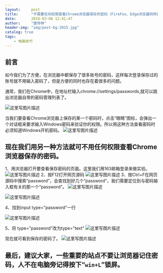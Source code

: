 ```yaml
---
layout:     post
title:      "不需要任何权限查看Chrome浏览器保存的密码（FireFox、Edge浏览器同样适用）"
date:       2018-03-08 12:41:47
author:     "唐传林"
header-img: "img/post-bg-2015.jpg"
catalog: true
tags:
    - 电脑技巧
---
```



## 前言

如今我们为了方便，在浏览器中都保存了很多账号的密码，这样每次登录保存过的账号就不用输入密码了，但是方便的同时也存在着很多的问题。


通常，我们在Chrome中，在地址栏输入chrome://settings/passwords,就可以跳出浏览器自带的密码管理列表了。

![这里写图片描述](http://img.blog.csdn.net/20180308091101146?watermark/2/text/aHR0cDovL2Jsb2cuY3Nkbi5uZXQvVGFuZ19DaHVhbmxpbg==/font/5a6L5L2T/fontsize/400/fill/I0JBQkFCMA==/dissolve/70)

当我们要查看Chrome浏览器上保存的某一个密码时，点击“眼睛”图标，会弹出一个对话框来要求输入Windows密码来验证你的权限。所以用这种方法查看密码时必须知道Windows开机密码。
![这里写图片描述](http://img.blog.csdn.net/20180308091528937?watermark/2/text/aHR0cDovL2Jsb2cuY3Nkbi5uZXQvVGFuZ19DaHVhbmxpbg==/font/5a6L5L2T/fontsize/400/fill/I0JBQkFCMA==/dissolve/70)



## 现在我们用另一种方法就可不用任何权限查看Chrome浏览器保存的密码。

1、用浏览器打开要查看保存密码的页面。这里我们用163邮箱登录来做实验。
![这里写图片描述](http://img.blog.csdn.net/20180308093006659?watermark/2/text/aHR0cDovL2Jsb2cuY3Nkbi5uZXQvVGFuZ19DaHVhbmxpbg==/font/5a6L5L2T/fontsize/400/fill/I0JBQkFCMA==/dissolve/70)
2、按F12打开网页源码
![这里写图片描述](http://img.blog.csdn.net/20180308093055718?watermark/2/text/aHR0cDovL2Jsb2cuY3Nkbi5uZXQvVGFuZ19DaHVhbmxpbg==/font/5a6L5L2T/fontsize/400/fill/I0JBQkFCMA==/dissolve/70)
3、按Ctrl+F在网页源码中搜索“password”，会查找到好几个“password”，我们需要定位到与密码输入框有关的那一个“password”。
![这里写图片描述](http://img.blog.csdn.net/2018030809332482?watermark/2/text/aHR0cDovL2Jsb2cuY3Nkbi5uZXQvVGFuZ19DaHVhbmxpbg==/font/5a6L5L2T/fontsize/400/fill/I0JBQkFCMA==/dissolve/70)

![这里写图片描述](http://img.blog.csdn.net/20180308094156734?watermark/2/text/aHR0cDovL2Jsb2cuY3Nkbi5uZXQvVGFuZ19DaHVhbmxpbg==/font/5a6L5L2T/fontsize/400/fill/I0JBQkFCMA==/dissolve/70)

4、找到input type="password"一行

![这里写图片描述](http://img.blog.csdn.net/20180308094240948?watermark/2/text/aHR0cDovL2Jsb2cuY3Nkbi5uZXQvVGFuZ19DaHVhbmxpbg==/font/5a6L5L2T/fontsize/400/fill/I0JBQkFCMA==/dissolve/70)

5、将 type="password"改为type="text"
![这里写图片描述](http://img.blog.csdn.net/20180308094337502?watermark/2/text/aHR0cDovL2Jsb2cuY3Nkbi5uZXQvVGFuZ19DaHVhbmxpbg==/font/5a6L5L2T/fontsize/400/fill/I0JBQkFCMA==/dissolve/70)

现在就可看到保存的密码了。
![这里写图片描述](http://img.blog.csdn.net/20180308094535535?watermark/2/text/aHR0cDovL2Jsb2cuY3Nkbi5uZXQvVGFuZ19DaHVhbmxpbg==/font/5a6L5L2T/fontsize/400/fill/I0JBQkFCMA==/dissolve/70)


## 最后，建议大家，一些重要的站点不要让浏览器记住密码，人不在电脑旁记得按下“`win+L`”锁屏。

